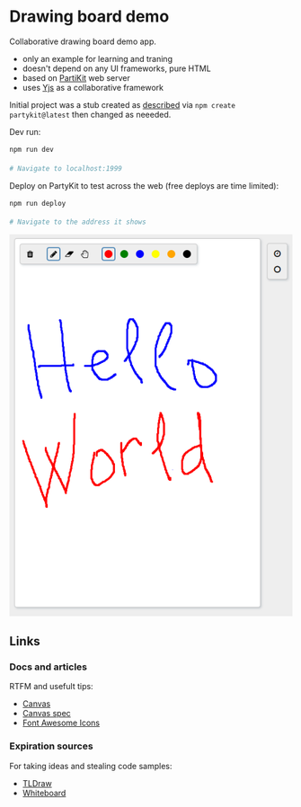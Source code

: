 # Drawing board demo

Collaborative drawing board demo app.

- only an example for learning and traning
- doesn't depend on any UI frameworks, pure HTML
- based on [PartiKit](https://docs.partykit.io/) web server
- uses [Yjs](https://github.com/yjs/yjs) as a collaborative framework

Initial project was a stub created as [described](https://docs.partykit.io/quickstart/) via `npm create partykit@latest` then changed as neeeded.

Dev run:

```bash
npm run dev

# Navigate to localhost:1999
```

Deploy on PartyKit to test across the web (free deploys are time limited):

```bash
npm run deploy

# Navigate to the address it shows
```

![Screenshot](./screenshot-20241119.png)

## Links

### Docs and articles

RTFM and usefult tips:

- [Canvas](https://developer.mozilla.org/en-US/docs/Web/HTML/Element/canvas)
- [Canvas spec](https://html.spec.whatwg.org/multipage/canvas.html)
- [Font Awesome Icons](https://fontawesome.ru/all-icons/)


### Expiration sources

For taking ideas and stealing code samples:

- [TLDraw](https://github.com/tldraw/tldraw)
- [Whiteboard](https://github.com/cracker0dks/whiteboard)
